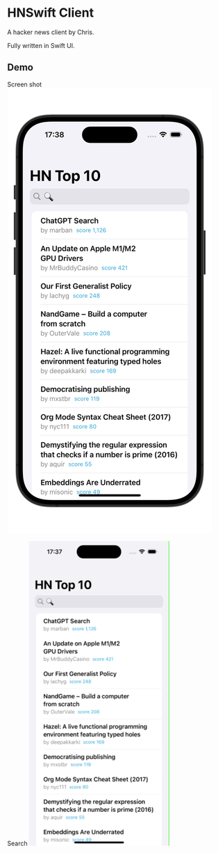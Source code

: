 # HNSwift Client

A hacker news client by Chris.

Fully written in Swift UI.

## Demo

Screen shot
![main screen](./doc/img/RocketSim_Screenshot_iPhone_15_Pro_6.1_2024-11-01_17.38.27.jpeg)

Search
![search screen shot](./doc/img/RocketSim_Recording_iPhone_15_Pro_6.1_2024-11-01_17.37.53.gif)